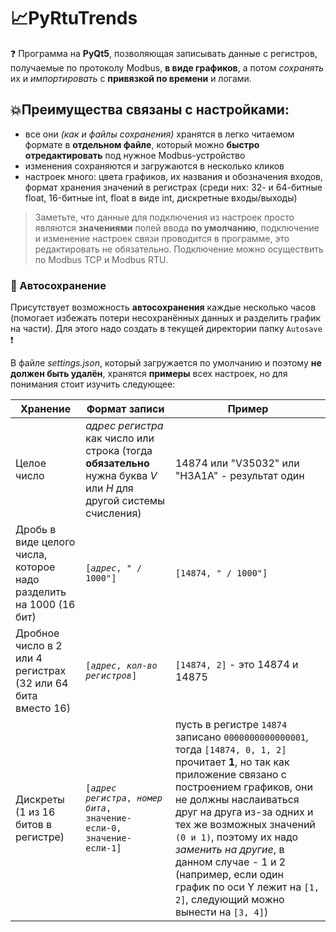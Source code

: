 # :chart_with_upwards_trend:PyRtuTrends
:question: Программа на __PyQt5__, позволяющая записывать данные с регистров, получаемые по протоколу Modbus, **в виде графиков**, а потом _сохранять_ их и _импортировать_ с **привязкой по времени** и логами.
## :boom:Преимущества связаны с настройками:
* все они _(как и файлы сохранения)_ хранятся в легко читаемом формате в **отдельном файле**, который можно **быстро отредактировать** под нужное Modbus-устройство
* изменения сохраняются и загружаются в несколько кликов
* настроек много: цвета графиков, их названия и обозначения входов, формат хранения значений в регистрах (среди них: 32- и 64-битные float, 16-битные int, float в виде int, дискретные входы/выходы)

> Заметьте, что данные для подключения из настроек просто являются __значениями__ полей ввода __по умолчанию__, подключение и изменение настроек связи проводится в программе, это редактировать не обязательно. Подключение можно осуществить по Modbus TCP и Modbus RTU.

### :file_folder: Автосохранение
Присутствует возможность **автосохранения** каждые несколько часов (помогает избежать потери несохранённых данных и разделить график на части). Для этого надо создать в текущей директории папку `Autosave` :exclamation:

В файле _settings.json_, который загружается по умолчанию и поэтому __не должен быть удалён__, хранятся **примеры** всех настроек, но для понимания стоит изучить следующее:

| Хранение | Формат записи | Пример |
|-|-|-|
| Целое число | _адрес регистра_ как число или строка (тогда __обязательно__ нужна буква _V_ или _H_ для другой системы счисления) | 14874 или "V35032" или "H3A1A" - результат один |
| Дробь в виде целого числа, которое надо разделить на 1000 (16 бит) | <code>[_адрес_, " / 1000"]</code> | <code>[14874, " / 1000"]</code> |
| Дробное число в 2 или 4 регистрах (32 или 64 бита вместо 16) | <code>[_адрес_, _кол-во регистров_]</code> | <code>[14874, 2]</code> - это 14874 и 14875 |
| Дискреты (1 из 16 битов в регистре) | <code>[_адрес регистра_, _номер бита_, значение-если-0, значение-если-1]</code> | пусть в регистре `14874` записано `0000000000000001`, тогда <code>[14874, 0, 1, 2]</code> прочитает __1__, но так как приложение связано с построением графиков, они не должны наслаиваться друг на друга из-за одних и тех же возможных значений `(0 и 1)`, поэтому их надо _заменить на другие_, в данном случае - 1 и 2 (например, если один график по оси Y лежит на `[1, 2]`, следующий можно вынести на `[3, 4]`) |

